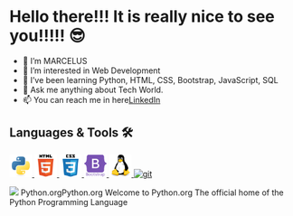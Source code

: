 # Hello there!!! It is really nice to see you!!!!! :sunglasses:
- :wave: I’m MARCELUS
- :eyes: I’m interested in Web Development
- :seedling: I’ve been learning Python, HTML, CSS, Bootstrap, JavaScript, SQL
- :speech_balloon: Ask me anything about Tech World.
- :mailbox: You can reach me in here[LinkedIn](https://www.linkedin.com/in/mehmet%C3%A7ak%C4%B1r43)
## Languages & Tools  :hammer_and_wrench:
<p align="left"><a href="https://www.python.org" target="_blank"> <img src="https://raw.githubusercontent.com/devicons/devicon/master/icons/python/python-original.svg" alt="python" width="40" height="40"/> </a> <a href="https://www.w3.org/html/" target="_blank"> <img src="https://raw.githubusercontent.com/devicons/devicon/master/icons/html5/html5-original-wordmark.svg" alt="html5" width="40" height="40"/> </a>  <a href="https://www.w3schools.com/css/" target="_blank"> <img src="https://raw.githubusercontent.com/devicons/devicon/master/icons/css3/css3-original-wordmark.svg" alt="css3" width="40" height="40"/> </a><a href="https://getbootstrap.com" target="_blank"> <img src="https://raw.githubusercontent.com/devicons/devicon/master/icons/bootstrap/bootstrap-plain-wordmark.svg" alt="bootstrap" width="40" height="40"/> </a>  <a href="https://www.linux.org/" target="_blank"> <img src="https://raw.githubusercontent.com/devicons/devicon/master/icons/linux/linux-original.svg" alt="linux" width="40" height="40"/> </a> <a href="https://git-scm.com/" target="_blank"> <img src="https://www.vectorlogo.zone/logos/git-scm/git-scm-icon.svg" alt="git" width="40" height="40"/> </a>   </p>
<img src="https://github-readme-stats.vercel.app/api?username=MehmetCakir1&theme=codeSTACKr&show_icons=true" >
Python.orgPython.org
Welcome to Python.org
The official home of the Python Programming Language
